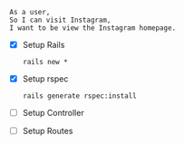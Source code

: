 ```
As a user,
So I can visit Instagram,
I want to be view the Instagram homepage.
```

- [X] Setup Rails
  
   ``` rails new * ```

- [X] Setup rspec
  
    ``` rails generate rspec:install ```
- [ ] Setup Controller
- [ ] Setup Routes